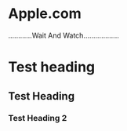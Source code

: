 # Apple.com
............Wait And Watch..................

# Test heading
## Test Heading
### Test Heading 2
